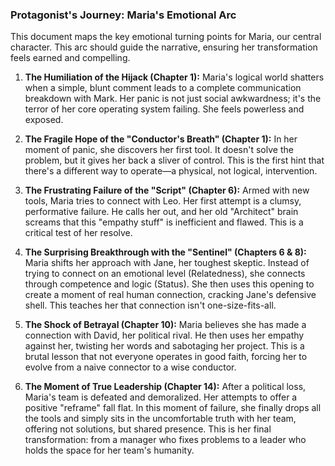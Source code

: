 ### Protagonist's Journey: Maria's Emotional Arc

This document maps the key emotional turning points for Maria, our central character. This arc should guide the narrative, ensuring her transformation feels earned and compelling.

1.  **The Humiliation of the Hijack (Chapter 1):** Maria's logical world shatters when a simple, blunt comment leads to a complete communication breakdown with Mark. Her panic is not just social awkwardness; it's the terror of her core operating system failing. She feels powerless and exposed.

2.  **The Fragile Hope of the "Conductor's Breath" (Chapter 1):** In her moment of panic, she discovers her first tool. It doesn't solve the problem, but it gives her back a sliver of control. This is the first hint that there's a different way to operate—a physical, not logical, intervention.

3.  **The Frustrating Failure of the "Script" (Chapter 6):** Armed with new tools, Maria tries to connect with Leo. Her first attempt is a clumsy, performative failure. He calls her out, and her old "Architect" brain screams that this "empathy stuff" is inefficient and flawed. This is a critical test of her resolve.

4.  **The Surprising Breakthrough with the "Sentinel" (Chapters 6 & 8):** Maria shifts her approach with Jane, her toughest skeptic. Instead of trying to connect on an emotional level (Relatedness), she connects through competence and logic (Status). She then uses this opening to create a moment of real human connection, cracking Jane's defensive shell. This teaches her that connection isn't one-size-fits-all.

5.  **The Shock of Betrayal (Chapter 10):** Maria believes she has made a connection with David, her political rival. He then uses her empathy against her, twisting her words and sabotaging her project. This is a brutal lesson that not everyone operates in good faith, forcing her to evolve from a naive connector to a wise conductor.

6.  **The Moment of True Leadership (Chapter 14):** After a political loss, Maria's team is defeated and demoralized. Her attempts to offer a positive "reframe" fall flat. In this moment of failure, she finally drops all the tools and simply sits in the uncomfortable truth with her team, offering not solutions, but shared presence. This is her final transformation: from a manager who fixes problems to a leader who holds the space for her team's humanity.
      